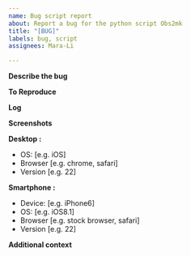 ```yaml
---
name: Bug script report
about: Report a bug for the python script Obs2mk
title: "[BUG]"
labels: bug, script
assignees: Mara-Li

---
```


**Describe the bug**
<!-- A clear and concise description of what the bug is. -->

**To Reproduce**
<!-- Steps to reproduce the behavior:
1. Go to '...'
2. Click on '....'
3. Scroll down to '....'
4. See error -->

**Log** 
<!-- If possible, provide the log of the script. -->

**Screenshots**
<!-- If applicable, add screenshots to help explain your problem. -->

**Desktop <!--(please complete the following information)-->:**
 - OS: [e.g. iOS]
 - Browser [e.g. chrome, safari]
 - Version [e.g. 22]

**Smartphone <!--(please complete the following information)-->:**
 - Device: [e.g. iPhone6]
 - OS: [e.g. iOS8.1]
 - Browser [e.g. stock browser, safari]
 - Version [e.g. 22]

**Additional context**
<!-- Add any other context about the problem here. -->
